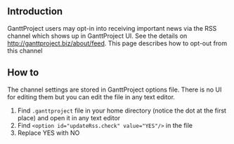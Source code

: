 ## Introduction ##

GanttProject users may opt-in into receiving important news via the RSS channel which shows up in GanttProject UI. See the details on http://ganttproject.biz/about/feed. This page describes how to opt-out from this channel

## How to ##

The channel settings are stored in GanttProject options file. There is no UI for editing them but you can edit the file in any text editor.

  1. Find `.ganttproject` file in your home directory (notice the dot at the first place) and open it in any text editor
  1. Find `<option id="updateRss.check" value="YES"/>` in the file
  1. Replace YES with NO